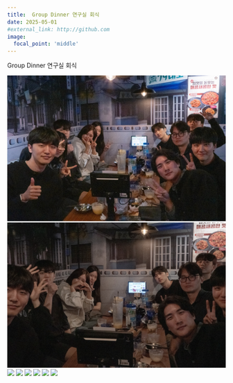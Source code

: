 ```yaml
---
title:  Group Dinner 연구실 회식
date: 2025-05-01
#external_link: http://github.com
image: 
  focal_point: 'middle'
---
```

Group Dinner 연구실 회식

![](1.jpg)
![](2.jpg)
![](3.jpg)
![](4.jpg)
![](5.jpg)
![](6.jpg)
![](7.jpg)
![](8.jpg)

<!--more-->
